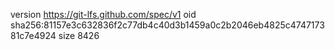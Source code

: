 version https://git-lfs.github.com/spec/v1
oid sha256:81157e3c632836f2c77db4c40d3b1459a0c2b2046eb4825c474717381c7e4924
size 8426
